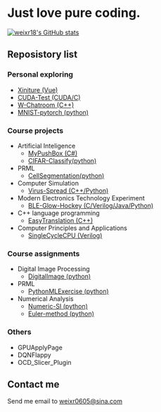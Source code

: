 # Just love pure coding.

[![weixr18's GitHub stats](https://github-readme-stats.vercel.app/api?username=weixr18)](https://github.com/anuraghazra/github-readme-stats)

## Reposistory list

### Personal exploring

+ [Xiniture (Vue)](https://github.com/weixr18/Xiniture)
+ [CUDA-Test (CUDA/C)](https://github.com/weixr18/CUDA-Test)
+ [W-Chatroom (C++)](https://github.com/weixr18/W-Chatroom)
+ [MNIST-pytorch (python)](https://github.com/weixr18/MNIST-pytorch)

### Course projects

+ Artificial Inteligence
  + [MyPushBox (C#)](https://github.com/weixr18/MyPushBox)
  + [CIFAR-Classify(python)](https://github.com/weixr18/CIFAR-Classify)
+ PRML
  + [CellSegmentation(python)](https://github.com/weixr18/CellSegmentation)
+ Computer Simulation
  + [Virus-Spread (C++/Python)](https://github.com/weixr18/Virus-Spread)
+ Modern Electronics Technology Experiment
  + [BLE-Glow-Hockey (C/Verilog/Java/Python)](https://github.com/weixr18/BLE-Glow-Hockey)
+ C++ language programming
  + [EasyTranslation (C++)](https://github.com/weixr18/EasyTranslation)
+ Computer Principles and Applications
  + [SingleCycleCPU (Verilog)](https://github.com/weixr18/SingleCycleCPU)



### Course assignments

+ Digital Image Processing
  + [DigitalImage (python)](https://github.com/weixr18/DigitalImages)
+ PRML
  + [PythonMLExercise (python)](https://github.com/weixr18/PythonMLExercise)
+ Numerical Analysis
  + [Numeric-SI (python)](https://github.com/weixr18/Numeric-SI)
  + [Euler-method (python)](https://github.com/weixr18/Euler-method)

### Others

+ GPUApplyPage
+ DQNFlappy
+ OCD_Slicer_Plugin

## Contact me

Send me email to weixr0605@sina.com
